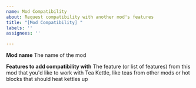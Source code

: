 ```yaml
---
name: Mod Compatibility
about: Request compatibility with another mod's features
title: "[Mod Compatibility] "
labels: ''
assignees: ''

---
```


**Mod name**
The name of the mod

**Features to add compatibility with**
The feature (or list of features) from this mod that you'd like to work with Tea Kettle, like teas from other mods or hot blocks that should heat kettles up
